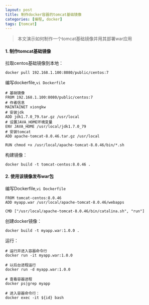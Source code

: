 ```yaml
---
layout: post
title: 制作docker容器的tomcat基础镜像
categories: [编程, docker]
tags: [tomcat]
---
```


> 本文演示如何制作一个tomcat基础镜像并用其部署war应用

#### 1. 制作tomcat基础镜像

拉取centos基础镜像到本地：
```
docker pull 192.168.1.100:8080/public/centos:7

```

编写dockerfile,`vi Dockerfile`
```
# 基础镜像
FROM 192.168.1.100:8080/public/centos:7
# 作者信息
MAINTAINET xiongkw
# 安装jdk
ADD jdk1.7.0_79.tar.gz /usr/local
# 设置JAVA_HOME环境变量
ENV JAVA_HOME /usr/local/jdk1.7.0_79
# 安装tomcat
ADD apache-tomcat-8.0.46.tar.gz /usr/local

RUN chmod +x /usr/local/apache-tomcat-8.0.46/bin/*.sh
```
构建镜像：
```
docker build -t tomcat-centos:8.0.46 .
```

#### 2. 使用该镜像发布war包

编写Dockerfile,`vi Dockerfile`
```
FROM tomcat-centos:8.0.46
ADD myapp.war /usr/local/apache-tomcat-8.0.46/webapps

CMD ["/usr/local/apache-tomcat-8.0.46/bin/catalina.sh", "run"]
```
创建docker镜像：
```
docker build -t myapp.war:1.0.0 .
```
运行：
```
# 运行并进入容器命令行
docker run -it myapp.war:1.0.0

# 以后台进程运行
docker run -d myapp.war:1.0.0 

# 查看容器进程
docker ps|grep myapp

# 进入容器命令行：
docker exec -it ${id} bash
```
